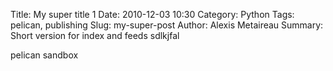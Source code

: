 Title: My super title 1
Date: 2010-12-03 10:30
Category: Python
Tags: pelican, publishing
Slug: my-super-post
Author: Alexis Metaireau
Summary: Short version for index and feeds sdlkjfal

pelican sandbox
